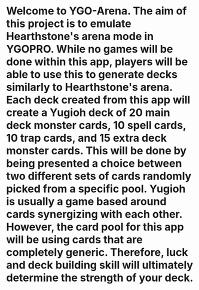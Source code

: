 # Welcome to YGO-Arena. The aim of this project is to emulate Hearthstone's arena mode in YGOPRO. While no games will be done within this app, players will be able to use this to generate decks similarly to Hearthstone's arena. Each deck created from this app will create a Yugioh deck of 20 main deck monster cards, 10 spell cards, 10 trap cards, and 15 extra deck monster cards. This will be done by being presented a choice between two different sets of cards randomly picked from a specific pool. Yugioh is usually a game based around cards synergizing with each other. However, the card pool for this app will be using cards that are completely generic. Therefore, luck and deck building skill will ultimately determine the strength of your deck.